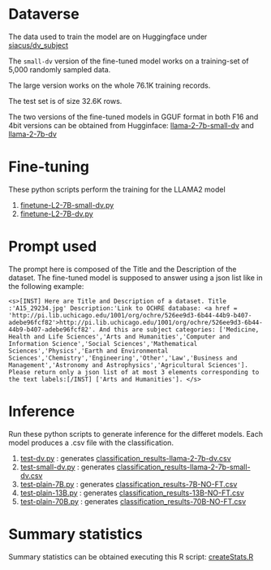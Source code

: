 # Dataverse
The data used to train the model are on Huggingface under [siacus/dv_subject](https://huggingface.co/datasets/siacus/dv_subject)

The `small-dv` version of the fine-tuned model works on a training-set of 5,000 randomly sampled data.

The large version works on the whole 76.1K training records.

The test set is of size 32.6K rows.

The two versions of the fine-tuned models in GGUF format in both F16 and 4bit versions can be obtained from Hugginface: [llama-2-7b-small-dv](https://huggingface.co/siacus/llama-2-7b-small-dv) and [llama-2-7b-dv](https://huggingface.co/siacus/llama-2-7b-dv)

# Fine-tuning
These python scripts perform the training for the LLAMA2 model
1. [finetune-L2-7B-small-dv.py](finetune-L2-7B-small-dv.py)
2. [finetune-L2-7B-dv.py](finetune-L2-7B-dv.py)

# Prompt used
The prompt here is composed of the Title and the Description of the dataset. The fine-tuned model is supposed to answer using a json list like in the following example:

`<s>[INST] Here are Title and Description of a dataset. Title :'A15_29234.jpg' Description:'Link to OCHRE database: <a href = 'http://pi.lib.uchicago.edu/1001/org/ochre/526ee9d3-6b44-44b9-b407-adebe96fcf82'>http://pi.lib.uchicago.edu/1001/org/ochre/526ee9d3-6b44-44b9-b407-adebe96fcf82'. And this are subject categories: ['Medicine, Health and Life Sciences','Arts and Humanities','Computer and Information Science','Social Sciences','Mathematical Sciences','Physics','Earth and Environmental Sciences','Chemistry','Engineering','Other','Law','Business and Management','Astronomy and Astrophysics','Agricultural Sciences']. Please return only a json list of at most 3 elements corresponding to the text labels:[/INST] ['Arts and Humanities']. </s>`

# Inference
Run these python scripts to generate inference for the differet models. Each model produces a .csv file with the classification.

1. [test-dv.py](test-dv.py) : generates [classification_results-llama-2-7b-dv.csv](classification_results-llama-2-7b-dv.csv)
2. [test-small-dv.py](test-small-dv.py) : generates [classification_results-llama-2-7b-small-dv.csv](classification_results-llama-2-7b-small-dv.csv)
3. [test-plain-7B.py](test-plain-7B.py) : generates [classification_results-7B-NO-FT.csv](classification_results-7B-NO-FT.csv)
4. [test-plain-13B.py](test-plain-13B.py) : generates [classification_results-13B-NO-FT.csv](classification_results-13B-NO-FT.csv)
5. [test-plain-70B.py](test-plain-70B.py) : generates [classification_results-70B-NO-FT.csv](classification_results-70B-NO-FT.csv)

# Summary statistics
Summary statistics can be obtained executing this R script: [createStats.R](createStats.R)

